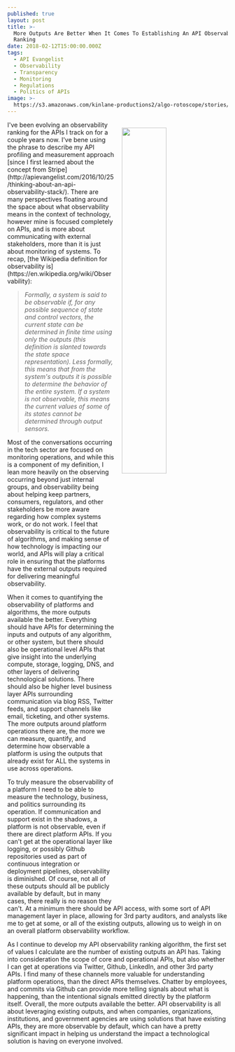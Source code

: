 ```yaml
---
published: true
layout: post
title: >-
  More Outputs Are Better When It Comes To Establishing An API Observability
  Ranking
date: 2018-02-12T15:00:00.000Z
tags:
  - API Evangelist
  - Observability
  - Transparency
  - Monitoring
  - Regulations
  - Politics of APIs
image: >-
  https://s3.amazonaws.com/kinlane-productions2/algo-rotoscope/stories/ellisisland_blue_circuit.jpg
---
```

<p><img src="https://s3.amazonaws.com/kinlane-productions2/algo-rotoscope/stories/ellisisland_blue_circuit.jpg" align="right" width="45%" style="padding: 15px;" /></p>I've been evolving an observability ranking for the APIs I track on for a couple years now. I've bene using the phrase to describe my API profiling and measurement approach [since I first learned about the concept from Stripe](http://apievangelist.com/2016/10/25/thinking-about-an-api-observability-stack/). There are many perspectives floating around the space about what observability means in the context of technology, however mine is focused completely on APIs, and is more about communicating with external stakeholders, more than it is just about monitoring of systems. To recap, [the Wikipedia definition for observability is](https://en.wikipedia.org/wiki/Observability):

> _Formally, a system is said to be observable if, for any possible sequence of state and control vectors, the current state can be determined in finite time using only the outputs (this definition is slanted towards the state space representation). Less formally, this means that from the system's outputs it is possible to determine the behavior of the entire system. If a system is not observable, this means the current values of some of its states cannot be determined through output sensors._

Most of the conversations occurring in the tech sector are focused on monitoring operations, and while this is a component of my definition, I lean more heavily on the observing occurring beyond just internal groups, and observability being about helping keep partners, consumers, regulators, and other stakeholders be more aware regarding how complex systems work, or do not work. I feel that observability is critical to the future of algorithms, and making sense of how technology is impacting our world, and APIs will play a critical role in ensuring that the platforms have the external outputs required for delivering meaningful observability.

When it comes to quantifying the observability of platforms and algorithms, the more outputs available the better. Everything should have APIs for determining the inputs and outputs of any algorithm, or other system, but there should also be operational level APIs that give insight into the underlying compute, storage, logging, DNS, and other layers of delivering technological solutions. There should also be higher level business layer APIs surrounding communication via blog RSS, Twitter feeds, and support channels like email, ticketing, and other systems. The more outputs around platform operations there are, the more we can measure, quantify, and determine how observable a platform is using the outputs that already exist for ALL the systems in use across operations.

To truly measure the observability of a platform I need to be able to measure the technology, business, and politics surrounding its operation. If communication and support exist in the shadows, a platform is not observable, even if there are direct platform APIs. If you can't get at the operational layer like logging, or possibly Github repositories used as part of continuous integration or deployment pipelines, observability is diminished. Of course, not all of these outputs should all be publicly available by default, but in many cases, there really is no reason they can't. At a minimum there should be API access, with some sort of API management layer in place, allowing for 3rd party auditors, and analysts like me to get at some, or all of the existing outputs, allowing us to weigh in on an overall platform observability workflow.

As I continue to develop my API observability ranking algorithm, the first set of values I calculate are the number of existing outputs an API has. Taking into consideration the scope of core and operational APIs, but also whether I can get at operations via Twitter, Github, LinkedIn, and other 3rd party APIs. I find many of these channels more valuable for understanding platform operations, than the direct APIs themselves. Chatter by employees, and commits via Github can provide more telling signals about what is happening, than the intentional signals emitted directly by the platform itself. Overall, the more outputs available the better. API observability is all about leveraging existing outputs, and when companies, organizations, institutions, and government agencies are using solutions that have existing APIs, they are more observable by default, which can have a pretty significant impact in helping us understand the impact a technological solution is having on everyone involved.

